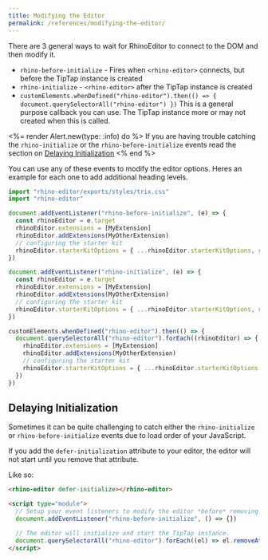 ```yaml
---
title: Modifying the Editor
permalink: /references/modifying-the-editor/
---
```


There are 3 general ways to wait for RhinoEditor to connect to the DOM and then modify it.

- `rhino-before-initialize` - Fires when `<rhino-editor>` connects, but before the TipTap instance is created
- `rhino-initialize` - `<rhino-editor>` after the TipTap instance is created
- `customElements.whenDefined("rhino-editor").then(() => { document.querySelectorAll("rhino-editor") })` This is a general purpose callback you can use. The TipTap instance more or may not created when this is called.

<%= render Alert.new(type: :info) do %>
If you are having trouble catching the `rhino-initialize` or the `rhino-before-initialize` events read the section on [Delaying Initialization](#delaying-initialization)
<% end %>

You can use any of these events to modify the editor options. Heres an example for each one to add
additional heading levels.

```js
import "rhino-editor/exports/styles/trix.css"
import "rhino-editor"

document.addEventListener("rhino-before-initialize", (e) => {
  const rhinoEditor = e.target
  rhinoEditor.extensions = [MyExtension]
  rhinoEditor.addExtensions(MyOtherExtension)
  // configuring the starter kit
  rhinoEditor.starterKitOptions = { ...rhinoEditor.starterKitOptions, rhinoGallery: false }
})

document.addEventListener("rhino-initialize", (e) => {
  const rhinoEditor = e.target
  rhinoEditor.extensions = [MyExtension]
  rhinoEditor.addExtensions(MyOtherExtension)
  // configuring the starter kit
  rhinoEditor.starterKitOptions = { ...rhinoEditor.starterKitOptions, rhinoGallery: false }
})

customElements.whenDefined("rhino-editor").then(() => {
  document.querySelectorAll("rhino-editor").forEach((rhinoEditor) => {
    rhinoEditor.extensions = [MyExtension]
    rhinoEditor.addExtensions(MyOtherExtension)
    // configuring the starter kit
    rhinoEditor.starterKitOptions = { ...rhinoEditor.starterKitOptions, rhinoGallery: false }
  })
})
```

## Delaying Initialization

Sometimes it can be quite challenging to catch either the `rhino-initialize` or `rhino-before-initialize` events due to load order of your JavaScript.

If you add the `defer-initialization` attribute to your editor, the editor will not start until you remove that attribute.

Like so:

```html
<rhino-editor defer-initialize></rhino-editor>

<script type="module">
  // Setup your event listeners to modify the editor *before* removing the `defer-initialize` attribute.
  document.addEventListener("rhino-before-initialize", () => {})

  // The editor will initialize and start the TipTap instance.
  document.querySelectorAll("rhino-editor").forEach((el) => el.removeAttribute("defer-initialize"))
</script>
```
